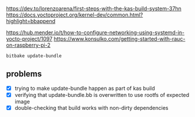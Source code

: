 https://dev.to/lorenzoarena/first-steps-with-the-kas-build-system-37hn
https://docs.yoctoproject.org/kernel-dev/common.html?highlight=bbappend

https://hub.mender.io/t/how-to-configure-networking-using-systemd-in-yocto-project/1097
https://www.konsulko.com/getting-started-with-rauc-on-raspberry-pi-2

```
bitbake update-bundle
```

## problems

* [x] trying to make update-bundle happen as part of kas build
* [x] verifying that update-bundle.bb is overwritten to use rootfs of expected image
* [x] double-checking that build works with non-dirty dependencies
